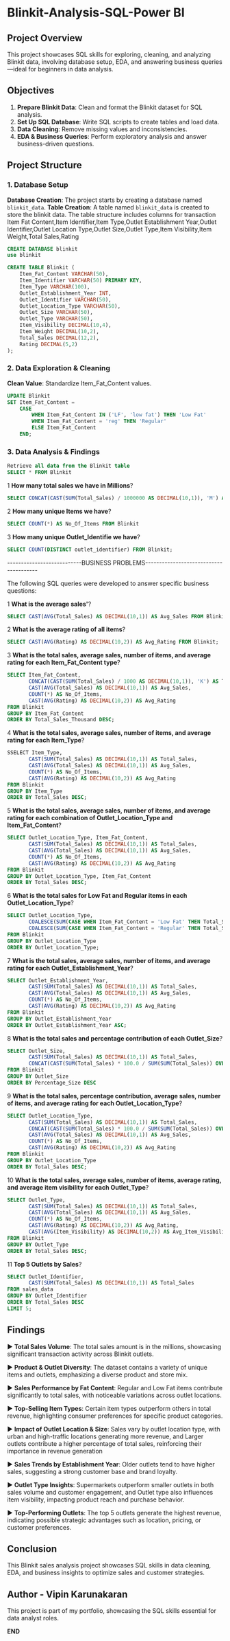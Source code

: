 # Blinkit-Analysis-SQL-Power BI


## Project Overview



This project showcases SQL skills for exploring, cleaning, and analyzing Blinkit data, involving database setup, EDA, and answering business queries—ideal for beginners in data analysis.

## Objectives
1. **Prepare Blinkit Data**: Clean and format the Blinkit dataset for SQL analysis.
2. **Set Up SQL Database**: Write SQL scripts to create tables and load data.
3. **Data Cleaning**: Remove missing values and inconsistencies.
4. **EDA & Business Queries**: Perform exploratory analysis and answer business-driven questions.

## Project Structure

### 1. Database Setup

 **Database Creation**: The project starts by creating a database named `blinkit_data`.
 **Table Creation**: A table named `blinkit_data` is created to store the blinkit data. 
The table structure includes columns for transaction Item Fat Content,Item Identifier,Item Type,Outlet Establishment Year,Outlet Identifier,Outlet Location Type,Outlet Size,Outlet Type,Item Visibility,Item Weight,Total Sales,Rating





```sql
CREATE DATABASE blinkit
use blinkit

CREATE TABLE Blinkit (
    Item_Fat_Content VARCHAR(50),
    Item_Identifier VARCHAR(50) PRIMARY KEY,
    Item_Type VARCHAR(100),
    Outlet_Establishment_Year INT,
    Outlet_Identifier VARCHAR(50),
    Outlet_Location_Type VARCHAR(50),
    Outlet_Size VARCHAR(50),
    Outlet_Type VARCHAR(50),
    Item_Visibility DECIMAL(10,4),
    Item_Weight DECIMAL(10,2),
    Total_Sales DECIMAL(12,2),
    Rating DECIMAL(5,2)
);
```

### 2. Data Exploration & Cleaning

**Clean Value**: Standardize Item_Fat_Content values.

```sql
UPDATE Blinkit
SET Item_Fat_Content = 
    CASE 
        WHEN Item_Fat_Content IN ('LF', 'low fat') THEN 'Low Fat'
        WHEN Item_Fat_Content = 'reg' THEN 'Regular'
        ELSE Item_Fat_Content
    END;

```

### 3. Data Analysis & Findings


```sql
Retrieve all data from the Blinkit table
SELECT * FROM Blinkit
```


1 **How many total sales we have in Millions**?

```sql
SELECT CONCAT(CAST(SUM(Total_Sales) / 1000000 AS DECIMAL(10,1)), 'M') AS Total_Sales_Millions FROM Blinkit
```



2 **How many unique Items we have**?

```sql
SELECT COUNT(*) AS No_Of_Items FROM Blinkit
```


3 **How many unique Outlet_Identifie we have**?

```sql
SELECT COUNT(DISTINCT outlet_identifier) FROM Blinkit;
```




---------------------------BUSINESS PROBLEMS---------------------------------------

The following SQL queries were developed to answer specific business questions:


1 **What is the average sales'**?

```sql
SELECT CAST(AVG(Total_Sales) AS DECIMAL(10,1)) AS Avg_Sales FROM Blinkit;
```


	
2  **What is the average rating of all items**?

```sql
SELECT CAST(AVG(Rating) AS DECIMAL(10,2)) AS Avg_Rating FROM Blinkit;
```



3 **What is the total sales, average sales, number of items, and average rating for each Item_Fat_Content type**?

```sql
SELECT Item_Fat_Content,
       CONCAT(CAST(SUM(Total_Sales) / 1000 AS DECIMAL(10,1)), 'K') AS Total_Sales_Thousand, 
       CAST(AVG(Total_Sales) AS DECIMAL(10,1)) AS Avg_Sales,
       COUNT(*) AS No_Of_Items,
       CAST(AVG(Rating) AS DECIMAL(10,2)) AS Avg_Rating
FROM Blinkit
GROUP BY Item_Fat_Content
ORDER BY Total_Sales_Thousand DESC;
```



4 **What is the total sales, average sales, number of items, and average rating for each Item_Type**?

```sql
SSELECT Item_Type,
       CAST(SUM(Total_Sales) AS DECIMAL(10,1)) AS Total_Sales, 
       CAST(AVG(Total_Sales) AS DECIMAL(10,1)) AS Avg_Sales,
       COUNT(*) AS No_Of_Items,
       CAST(AVG(Rating) AS DECIMAL(10,2)) AS Avg_Rating
FROM Blinkit
GROUP BY Item_Type
ORDER BY Total_Sales DESC;
```



5  **What is the total sales, average sales, number of items, and average rating for each combination of Outlet_Location_Type and Item_Fat_Content**?

```sql
SELECT Outlet_Location_Type, Item_Fat_Content,
       CAST(SUM(Total_Sales) AS DECIMAL(10,1)) AS Total_Sales, 
       CAST(AVG(Total_Sales) AS DECIMAL(10,1)) AS Avg_Sales,
       COUNT(*) AS No_Of_Items,
       CAST(AVG(Rating) AS DECIMAL(10,2)) AS Avg_Rating
FROM Blinkit
GROUP BY Outlet_Location_Type, Item_Fat_Content
ORDER BY Total_Sales DESC;
```



6 **What is the total sales for Low Fat and Regular items in each Outlet_Location_Type**?

```sql
SELECT Outlet_Location_Type, 
       COALESCE(SUM(CASE WHEN Item_Fat_Content = 'Low Fat' THEN Total_Sales END), 0) AS Low_Fat,
       COALESCE(SUM(CASE WHEN Item_Fat_Content = 'Regular' THEN Total_Sales END), 0) AS Regular
FROM Blinkit
GROUP BY Outlet_Location_Type
ORDER BY Outlet_Location_Type;
```



7 **What is the total sales, average sales, number of items, and average rating for each Outlet_Establishment_Year**?

```sql
SELECT Outlet_Establishment_Year, 
       CAST(SUM(Total_Sales) AS DECIMAL(10,1)) AS Total_Sales,
       CAST(AVG(Total_Sales) AS DECIMAL(10,1)) AS Avg_Sales,
       COUNT(*) AS No_Of_Items,
       CAST(AVG(Rating) AS DECIMAL(10,2)) AS Avg_Rating
FROM Blinkit
GROUP BY Outlet_Establishment_Year
ORDER BY Outlet_Establishment_Year ASC;
```




8 **What is the total sales and percentage contribution of each Outlet_Size**?

```sql
SELECT Outlet_Size, 
       CAST(SUM(Total_Sales) AS DECIMAL(10,1)) AS Total_Sales,
       CONCAT(CAST(SUM(Total_Sales) * 100.0 / SUM(SUM(Total_Sales)) OVER () AS DECIMAL(10,1)), '%') AS Percentage_Size
FROM Blinkit
GROUP BY Outlet_Size
ORDER BY Percentage_Size DESC
```


9 **What is the total sales, percentage contribution, average sales, number of items, and average rating for each Outlet_Location_Type**?
```sql
SELECT Outlet_Location_Type, 
       CAST(SUM(Total_Sales) AS DECIMAL(10,1)) AS Total_Sales,
       CONCAT(CAST(SUM(Total_Sales) * 100.0 / SUM(SUM(Total_Sales)) OVER () AS DECIMAL(10,1)), '%') AS Percentage_Type,
       CAST(AVG(Total_Sales) AS DECIMAL(10,1)) AS Avg_Sales,
       COUNT(*) AS No_Of_Items,
       CAST(AVG(Rating) AS DECIMAL(10,2)) AS Avg_Rating
FROM Blinkit
GROUP BY Outlet_Location_Type
ORDER BY Total_Sales DESC;
```

10 **What is the total sales, average sales, number of items, average rating, and average item visibility for each Outlet_Type**?
```sql
SELECT Outlet_Type, 
       CAST(SUM(Total_Sales) AS DECIMAL(10,1)) AS Total_Sales,
       CAST(AVG(Total_Sales) AS DECIMAL(10,1)) AS Avg_Sales,
       COUNT(*) AS No_Of_Items,
       CAST(AVG(Rating) AS DECIMAL(10,2)) AS Avg_Rating,
       CAST(AVG(Item_Visibility) AS DECIMAL(10,2)) AS Avg_Item_Visibility
FROM Blinkit
GROUP BY Outlet_Type
ORDER BY Total_Sales DESC;
```


11 **Top 5 Outlets by Sales**?
```sql
SELECT Outlet_Identifier,
       CAST(SUM(Total_Sales) AS DECIMAL(10,1)) AS Total_Sales  
FROM sales_data 
GROUP BY Outlet_Identifier 
ORDER BY Total_Sales DESC 
LIMIT 5;
```



## Findings

► **Total Sales Volume**: The total sales amount is in the millions, showcasing significant transaction activity across Blinkit outlets.

► **Product & Outlet Diversity**: The dataset contains a variety of unique items and outlets, emphasizing a diverse product and store mix.

► **Sales Performance by Fat Content**: Regular and Low Fat items contribute significantly to total sales, with noticeable variations across outlet locations.

► **Top-Selling Item Types**: Certain item types outperform others in total revenue, highlighting consumer preferences for specific product categories.

► **Impact of Outlet Location & Size**: Sales vary by outlet location type, with urban and high-traffic locations generating more revenue, and Larger outlets contribute a higher percentage of total sales, reinforcing their importance in revenue generation

► **Sales Trends by Establishment Year**: Older outlets tend to have higher sales, suggesting a strong customer base and brand loyalty.

► **Outlet Type Insights**: Supermarkets outperform smaller outlets in both sales volume and customer engagement, and Outlet type also influences item visibility, impacting product reach and purchase behavior.

► **Top-Performing Outlets**: The top 5 outlets generate the highest revenue, indicating possible strategic advantages such as location, pricing, or customer preferences.










## Conclusion

This Blinkit sales analysis project showcases SQL skills in data cleaning, EDA, and business insights to optimize sales and customer strategies.


## Author - Vipin Karunakaran

This project is part of my portfolio, showcasing the SQL skills essential for data analyst roles. 



**END**



